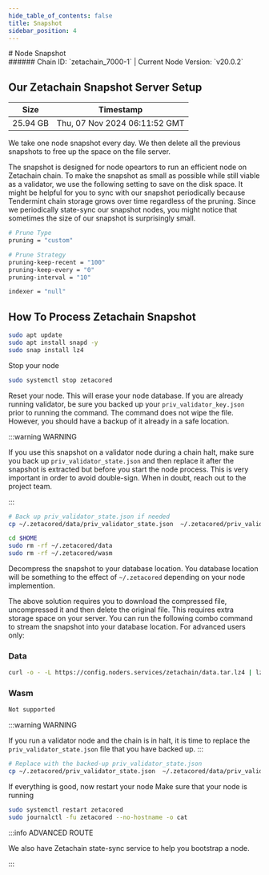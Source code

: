 ```yaml
---
hide_table_of_contents: false
title: Snapshot
sidebar_position: 4
---
```


<div class="h1-with-icon icon-zetachain">
# Node Snapshot
</div>
###### Chain ID: `zetachain_7000-1` | Current Node Version: `v20.0.2`

## Our Zetachain Snapshot Server Setup

| Size   | Timestamp   |
|--------|-------------|
| 25.94 GB | Thu, 07 Nov 2024 06:11:52 GMT |


We take one node snapshot every day. We then delete all the previous snapshots to free up the space on the file server.

The snapshot is designed for node opeartors to run an efficient node on Zetachain chain. To make the snapshot as small as possible while still viable as a validator, we use the following setting to save on the disk space. It might be helpful for you to sync with our snapshot periodically because Tendermint chain storage grows over time regardless of the pruning. Since we periodically state-sync our snapshot nodes, you might notice that sometimes the size of our snapshot is surprisingly small.

```bash title="app.toml"
# Prune Type
pruning = "custom"

# Prune Strategy
pruning-keep-recent = "100"
pruning-keep-every = "0"
pruning-interval = "10"
```

```bash title="config.toml"
indexer = "null"
```

## How To Process Zetachain Snapshot
```bash
sudo apt update
sudo apt install snapd -y
sudo snap install lz4
```

Stop your node
```bash
sudo systemctl stop zetacored
```
Reset your node. This will erase your node database. If you are already running validator, be sure you backed up your `priv_validator_key.json` prior to running the command. The command does not wipe the file. However, you should have a backup of it already in a safe location.

:::warning WARNING

If you use this snapshot on a validator node during a chain halt, make sure you back up `priv_validator_state.json` and then replace it after the snapshot is extracted but before you start the node process. This is very important in order to avoid double-sign. When in doubt, reach out to the project team.

:::

```bash
# Back up priv_validator_state.json if needed
cp ~/.zetacored/data/priv_validator_state.json  ~/.zetacored/priv_validator_state.json

cd $HOME
sudo rm -rf ~/.zetacored/data
sudo rm -rf ~/.zetacored/wasm
```

Decompress the snapshot to your database location. You database location will be something to the effect of `~/.zetacored` depending on your node implemention.

The above solution requires you to download the compressed file, uncompressed it and then delete the original file. This requires extra storage space on your server. You can run the following combo command to stream the snapshot into your database location. For advanced users only:
### Data
```bash
curl -o - -L https://config.noders.services/zetachain/data.tar.lz4 | lz4 -d | tar -x -C ~/.zetacored
```
### Wasm
```bash
Not supported
```

:::warning WARNING

If you run a validator node and the chain is in halt, it is time to replace the `priv_validator_state.json` file that you have backed up.
:::

```bash
# Replace with the backed-up priv_validator_state.json
cp ~/.zetacored/priv_validator_state.json  ~/.zetacored/data/priv_validator_state.json
```

If everything is good, now restart your node
Make sure that your node is running

```bash
sudo systemctl restart zetacored
sudo journalctl -fu zetacored --no-hostname -o cat
```

:::info ADVANCED ROUTE

We also have Zetachain state-sync service to help you bootstrap a node.

:::
